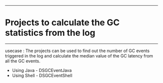 ***********************************************************
#   Projects to calculate the GC statistics from the log
***********************************************************
usecase : The projects can be used to find out the number of GC events triggered in the log and calculate the median value of the GC latency from all the GC events.

* Using Java - DSGCEventJava
* Using Shell - DSGCEventShell
